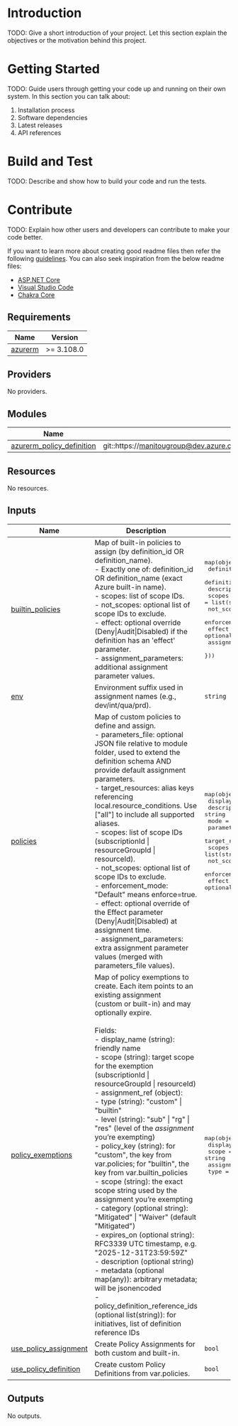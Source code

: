 # Introduction 
TODO: Give a short introduction of your project. Let this section explain the objectives or the motivation behind this project. 

# Getting Started
TODO: Guide users through getting your code up and running on their own system. In this section you can talk about:
1.	Installation process
2.	Software dependencies
3.	Latest releases
4.	API references

# Build and Test
TODO: Describe and show how to build your code and run the tests. 

# Contribute
TODO: Explain how other users and developers can contribute to make your code better. 

If you want to learn more about creating good readme files then refer the following [guidelines](https://docs.microsoft.com/en-us/azure/devops/repos/git/create-a-readme?view=azure-devops). You can also seek inspiration from the below readme files:
- [ASP.NET Core](https://github.com/aspnet/Home)
- [Visual Studio Code](https://github.com/Microsoft/vscode)
- [Chakra Core](https://github.com/Microsoft/ChakraCore)
<!-- BEGIN_TF_DOCS -->
## Requirements

| Name | Version |
|------|---------|
| <a name="requirement_azurerm"></a> [azurerm](#requirement\_azurerm) | >= 3.108.0 |

## Providers

No providers.

## Modules

| Name | Source | Version |
|------|--------|---------|
| <a name="module_azurerm_policy_definition"></a> [azurerm\_policy\_definition](#module\_azurerm\_policy\_definition) | git::https://manitougroup@dev.azure.com/manitougroup/TEMPLATE/_git/terraform.azurerm_policy_definition | v0.0.1 |

## Resources

No resources.

## Inputs

| Name | Description | Type | Default | Required |
|------|-------------|------|---------|:--------:|
| <a name="input_builtin_policies"></a> [builtin\_policies](#input\_builtin\_policies) | Map of built-in policies to assign (by definition\_id OR definition\_name).<br/>- Exactly one of: definition\_id OR definition\_name (exact Azure built-in name).<br/>- scopes: list of scope IDs.<br/>- not\_scopes: optional list of scope IDs to exclude.<br/>- effect: optional override (Deny\|Audit\|Disabled) if the definition has an 'effect' parameter.<br/>- assignment\_parameters: additional assignment parameter values. | <pre>map(object({<br/>    definition_id         = optional(string)<br/>    definition_name       = optional(string)<br/>    description           = string<br/>    scopes                = list(string)<br/>    not_scopes            = optional(list(string))<br/>    enforcement_mode      = optional(string, "Default")<br/>    effect                = optional(string)<br/>    assignment_parameters = optional(map(any))<br/>  }))</pre> | `{}` | no |
| <a name="input_env"></a> [env](#input\_env) | Environment suffix used in assignment names (e.g., dev/int/qua/prd). | `string` | n/a | yes |
| <a name="input_policies"></a> [policies](#input\_policies) | Map of custom policies to define and assign.<br/>- parameters\_file: optional JSON file relative to module folder, used to extend the definition schema AND provide default assignment parameters.<br/>- target\_resources: alias keys referencing local.resource\_conditions. Use ["all"] to include all supported aliases.<br/>- scopes: list of scope IDs (subscriptionId \| resourceGroupId \| resourceId).<br/>- not\_scopes: optional list of scope IDs to exclude.<br/>- enforcement\_mode: "Default" means enforce=true.<br/>- effect: optional override of the Effect parameter (Deny\|Audit\|Disabled) at assignment time.<br/>- assignment\_parameters: extra assignment parameter values (merged with parameters\_file values). | <pre>map(object({<br/>    display_name          = string<br/>    description           = string<br/>    mode                  = string<br/>    parameters_file       = optional(string)<br/>    target_resources      = optional(list(string), ["all"])<br/>    scopes                = list(string)<br/>    not_scopes            = optional(list(string))<br/>    enforcement_mode      = optional(string, "Default")<br/>    effect                = optional(string)   # Deny | Audit | Disabled<br/>    assignment_parameters = optional(map(any)) # e.g., { myParam = "value" }<br/>  }))</pre> | `{}` | no |
| <a name="input_policy_exemptions"></a> [policy\_exemptions](#input\_policy\_exemptions) | Map of policy exemptions to create. Each item points to an existing assignment<br/>(custom or built-in) and may optionally expire.<br/><br/>Fields:<br/>- display\_name (string): friendly name<br/>- scope (string): target scope for the exemption (subscriptionId \| resourceGroupId \| resourceId)<br/>- assignment\_ref (object):<br/>    - type  (string): "custom" \| "builtin"<br/>    - level (string): "sub" \| "rg" \| "res"   (level of the *assignment* you’re exempting)<br/>    - policy\_key (string): for "custom", the key from var.policies; for "builtin", the key from var.builtin\_policies<br/>    - scope (string): the exact scope string used by the assignment you’re exempting<br/>- category (optional string): "Mitigated" \| "Waiver" (default "Mitigated")<br/>- expires\_on (optional string): RFC3339 UTC timestamp, e.g. "2025-12-31T23:59:59Z"<br/>- description (optional string)<br/>- metadata (optional map(any)): arbitrary metadata; will be jsonencoded<br/>- policy\_definition\_reference\_ids (optional list(string)): for initiatives, list of definition reference IDs | <pre>map(object({<br/>    display_name = string<br/>    scope        = string<br/>    assignment_ref = object({<br/>      type       = string # "custom" | "builtin"<br/>      level      = string # "sub" | "rg" | "res" (assignment level)<br/>      policy_key = string # key from var.policies or var.builtin_policies<br/>      scope      = string # scope string used by the assignment<br/>    })<br/>    category                        = optional(string) # "Mitigated" | "Waiver"<br/>    expires_on                      = optional(string) # RFC3339 "YYYY-MM-DDThh:mm:ssZ"<br/>    description                     = optional(string)<br/>    metadata                        = optional(map(any))<br/>    policy_definition_reference_ids = optional(list(string))<br/>  }))</pre> | `{}` | no |
| <a name="input_use_policy_assignment"></a> [use\_policy\_assignment](#input\_use\_policy\_assignment) | Create Policy Assignments for both custom and built-in. | `bool` | `true` | no |
| <a name="input_use_policy_definition"></a> [use\_policy\_definition](#input\_use\_policy\_definition) | Create custom Policy Definitions from var.policies. | `bool` | `true` | no |

## Outputs

No outputs.
<!-- END_TF_DOCS -->